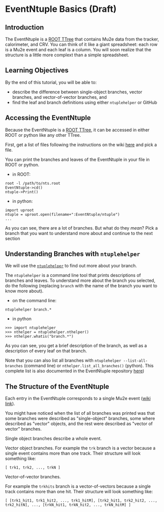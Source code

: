 # EventNtuple Basics (Draft)

## Introduction
The EventNtuple is a [ROOT TTree](https://root.cern.ch/doc/master/classTTree.html) that contains Mu2e data from the tracker, calorimeter, and CRV. You can think of it like a giant spreadsheet: each row is a Mu2e event and each leaf is a column. You will soon realize that the structure is a little more complext than a simple spreadsheet.

## Learning Objectives

By the end of this tutorial, you will be able to:
* describe the difference between single-object branches, vector branches, and vector-of-vector branches, and
* find the leaf and branch definitions using either ```ntuplehelper``` or GitHub


## Accessing the EventNtuple
Because the EventNtuple is a [ROOT TTree](https://root.cern.ch/doc/master/classTTree.html), it can be accessed in either ROOT or python like any other TTree.

First, get a list of files following the instructions on the wiki [here]() and pick a file.

You can print the branches and leaves of the EventNtuple in your file in ROOT or python.

* in ROOT:

```
root -l /path/to/nts.root
EventNtuple->cd()
ntuple->Print()
```

* in python:

```
import uproot
ntuple = uproot.open(filename+":EventNtuple/ntuple")
...
```

As you can see, there are a lot of branches. But what do they _mean_? Pick a branch that you want to understand more about and continue to the next section

## Understanding Branches with ```ntuplehelper```

We will use the [```ntuplehelper```](https://github.com/Mu2e/EventNtuple/blob/main/doc/ntuplehelper.md) to find out more about your branch.

The ```ntuplehelper``` is a command line tool that prints descriptions of branches and leaves. To understand more about the branch you selected, do the following (replacing ```branch``` with the name of the branch you want to know more about).

* on the command line:

```
ntuplehelper branch.*
```

* in python
```
>>> import ntuplehelper
>>> nthelper = ntuplehelper.nthelper()
>>> nthelper.whatis("branch.*")
```

As you can see, you get a brief description of the branch, as well as a description of every leaf on that branch.

Note that you can also list all branches with ```ntuplehelper --list-all-branches``` (command line) or ```nthelper.list_all_branches()``` (python). This complete list is also documented in the EventNtuple repository [here](https://github.com/Mu2e/EventNtuple/blob/main/doc/branches.md))

## The Structure of the EventNtuple

Each entry in the EventNtuple corresponds to a single Mu2e event ([wiki link](https://mu2ewiki.fnal.gov/wiki/Computing_Concepts#Events)).

You might have noticed when the list of all branches was printed was that some branches were described as "single-object" branches, some where described as "vector" objects, and the rest were described as "vector of vector" branches.

Single object branches describe a whole event.

Vector object branches.  For example the ```trk``` branch is a vector because a single event contains more than one track. Their structure will look something like:

```
[ trk1, trk2, ..., trkN ]
```

Vector-of-vector branches.

For example the ```trkhits``` branch is a vector-of-vectors because a single track contains more than one hit. Their structure will look something like:

```
[ [trk1_hit1, trk1_hit2, ..., trk1_hitM], [trk2_hit1, trk2_hit2, ..., trk2_hitN], ..., [trkN_hit1, trkN_hit2, ..., trkN_hitM] ]
```
